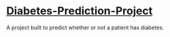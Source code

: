 # [Diabetes-Prediction-Project](https://github.com/Nwuguru-Chidiebere-Sullivan/Diabetes-Prediction-Project/blob/main/Diabetes%20Prediction%20With%20Machine%20Learning%20Models.ipynb)
A project built to predict whether or not a patient has diabetes.
